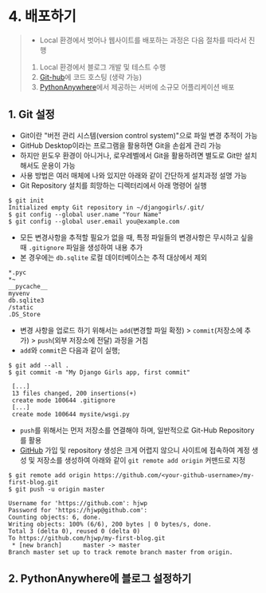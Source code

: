 # 4. 배포하기

> - Local 환경에서 벗어나 웹사이트를 배포하는 과정은 다음 절차를 따라서 진행
> 1. Local 환경에서 블로그 개발 및 테스트 수행
> 2. [Git-hub](https://github.com)에 코드 호스팅 (생략 가능)
> 3. [PythonAnywhere](https://www.pythonanywhere.com)에서 제공하는 서버에 소규모 어플리케이션 배포

## 1. Git 설정
- Git이란  "버전 관리 시스템(version control system)"으로 파일 변경 추적이 가능
- GitHub Desktop이라는 프로그램을 활용하면 Git을 손쉽게 관리 가능
- 하지만 윈도우 환경이 아니거나, 로우레벨에서 Git을 활용하려면 별도로 Git만 설치해서도 운용이 가능
- 사용 방법은 여러 매체에 나와 있지만 아래와 같이 간단하게 설치과정 설명 가능
- Git Repository 설치를 희망하는 디렉터리에서 아래 명령어 실행
```shell
$ git init
Initialized empty Git repository in ~/djangogirls/.git/
$ git config --global user.name "Your Name"
$ git config --global user.email you@example.com
```
- 모든 변경사항을 추적할 필요가 없을 때, 특정 파일들의 변경사항은 무시하고 싶을 때 `.gitignore` 파일을 생성하여 내용 추가
- 본 경우에는 `db.sqlite` 로컬 데이터베이스는 추적 대상에서 제외
```git
*.pyc
*~
__pycache__
myvenv
db.sqlite3
/static
.DS_Store
```
- 변경 사항을 업로드 하기 위해서는 `add`(변경할 파일 확정) > `commit`(저장소에 추가) > `push`(외부 저장소에 전달) 과정을 거침
- `add`와 `commit`은 다음과 같이 실행;
```shell
$ git add --all .
$ git commit -m "My Django Girls app, first commit"

 [...]
 13 files changed, 200 insertions(+)
 create mode 100644 .gitignore
 [...]
 create mode 100644 mysite/wsgi.py
 ```

- `push`를 위해서는 먼저 저장소를 연결해야 하며, 일반적으로 Git-Hub Repository를 활용
- [GitHub](https://github.com) 가입 및 repository 생성은 크게 어렵지 않으니 사이트에 접속하여 계정 생성 및 저장소를 생성하여 아래와 같이 `git remote add origin` 커맨드로 지정
```shell
$ git remote add origin https://github.com/<your-github-username>/my-first-blog.git
$ git push -u origin master

Username for 'https://github.com': hjwp
Password for 'https://hjwp@github.com':
Counting objects: 6, done.
Writing objects: 100% (6/6), 200 bytes | 0 bytes/s, done.
Total 3 (delta 0), reused 0 (delta 0)
To https://github.com/hjwp/my-first-blog.git
 * [new branch]      master -> master
Branch master set up to track remote branch master from origin.
```

## 2. PythonAnywhere에 블로그 설정하기